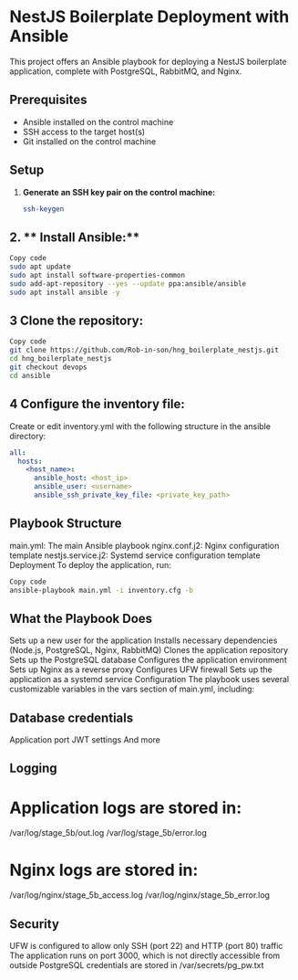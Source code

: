  # NestJS Boilerplate Deployment with Ansible

This project offers an Ansible playbook for deploying a NestJS boilerplate application, complete with PostgreSQL, RabbitMQ, and Nginx.

## Prerequisites
- Ansible installed on the control machine
- SSH access to the target host(s)
- Git installed on the control machine

## Setup

1. **Generate an SSH key pair on the control machine:**
   ```sh
   ssh-keygen 
   ```

## 2. ** Install Ansible:**

```sh
Copy code
sudo apt update
sudo apt install software-properties-common
sudo add-apt-repository --yes --update ppa:ansible/ansible
sudo apt install ansible -y
```

## 3 Clone the repository:

```sh
Copy code
git clone https://github.com/Rob-in-son/hng_boilerplate_nestjs.git
cd hng_boilerplate_nestjs
git checkout devops
cd ansible
```
## 4 Configure the inventory file:
Create or edit inventory.yml with the following structure in the ansible directory:

```yaml
all:
  hosts:
    <host_name>:
      ansible_host: <host_ip>
      ansible_user: <username>
      ansible_ssh_private_key_file: <private_key_path>
```

## Playbook Structure
main.yml: The main Ansible playbook
nginx.conf.j2: Nginx configuration template
nestjs.service.j2: Systemd service configuration template
Deployment
To deploy the application, run:
```sh
Copy code
ansible-playbook main.yml -i inventory.cfg -b
```

## What the Playbook Does
Sets up a new user for the application
Installs necessary dependencies (Node.js, PostgreSQL, Nginx, RabbitMQ)
Clones the application repository
Sets up the PostgreSQL database
Configures the application environment
Sets up Nginx as a reverse proxy
Configures UFW firewall
Sets up the application as a systemd service
Configuration
The playbook uses several customizable variables in the vars section of main.yml, including:

## Database credentials
Application port
JWT settings
And more

## Logging
# Application logs are stored in:
/var/log/stage_5b/out.log
/var/log/stage_5b/error.log

# Nginx logs are stored in: 
/var/log/nginx/stage_5b_access.log
/var/log/nginx/stage_5b_error.log

## Security
UFW is configured to allow only SSH (port 22) and HTTP (port 80) traffic
The application runs on port 3000, which is not directly accessible from outside
PostgreSQL credentials are stored in /var/secrets/pg_pw.txt
